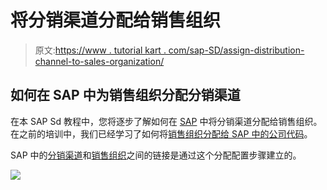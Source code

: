 # 将分销渠道分配给销售组织

> 原文:[https://www . tutorial kart . com/sap-SD/assign-distribution-channel-to-sales-organization/](https://www.tutorialkart.com/sap-sd/assign-distribution-channel-to-sales-organization/)

## 如何在 SAP 中为销售组织分配分销渠道

在本 SAP Sd 教程中，您将逐步了解如何在 [SAP](https://www.tutorialkart.com/sap/what-is-sap-definition-of-erp-sap-systems/) 中将分销渠道分配给销售组织。在之前的培训中，我们已经学习了如何将[销售组织分配给 SAP 中的公司代码](https://www.tutorialkart.com/sap-sd/assign-sales-organization-to-company-code/)。

SAP 中的[分销渠道](https://www.tutorialkart.com/sap-sd/define-distribution-channel-in-sap/)和[销售组织](https://www.tutorialkart.com/sap-sd/how-to-define-sales-organization-in-sap/)之间的链接是通过这个分配配置步骤建立的。

[![](../Images/925da31b32d6bc3827932f6c8afb11bb.png)](https://www.tutorialkart.com/)